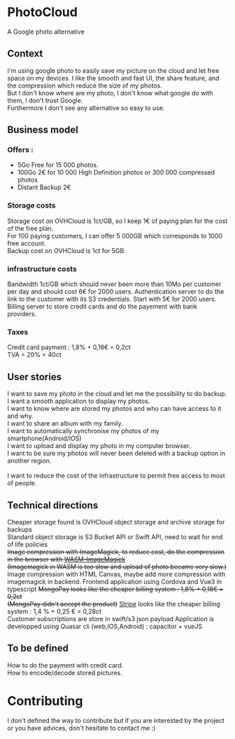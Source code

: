 # PhotoCloud
A Google photo alternative

## Context
I'm using google photo to easily save my picture on the cloud and let free space on my devices. I like the smooth and fast UI, the share feature, and the compression which reduce the size of my photos.\
But I don't know where are my photo, I don't know what google do with them, I don't trust Google.\
Furthermore I don't see any alternative so easy to use.

## Business model
### Offers :
* 5Go Free for 15 000 photos.
* 100Go 2€ for 10 000 High Definition photos or 300 000 compressed photos
* Distant Backup 2€

### Storage costs
Storage cost on OVHCloud is 1ct/GB, so I keep 1€ of paying plan for the cost of the free plan.\
For 100 paying customers, I can offer 5 000GB which corresponds to 1000 free account.\
Backup cost on OVHCloud is 1ct for 5GB.

### infrastructure costs 
Bandwidth 1ct/GB which should never been more than 10Mo per customer per day and should cost 6€ for 2000 users.
Authentication server to do the link to the customer with its S3 credentials. Start with 5€ for 2000 users.
Billing server to store credit cards and do the payement with bank providers.

### Taxes
Credit card payment : 1,8% + 0,18€ = 0,2ct \
TVA = 20% = 40ct  

## User stories
I want to save my photo in the cloud and let me the possibility to do backup.\
I want a smooth application to display my photos.\
I want to know where are stored my photos and who can have access to it and why.\
I want to share an album with my family.\
I want to automatically synchronise my photos of my smartphone(Android/IOS)\
I want to upload and display my photo in my computer browser.\
I want to be sure my photos will never been deleted with a backup option in another region.\
\
I want to reduce the cost of the infrastructure to permit free access to most of people.


## Technical directions
Cheaper storage found is OVHCloud object storage and archive storage for backups\
Standard object storage is S3 Bucket API or Swift API, need to wait for end of life policies\
~~Image compression with ImageMagick, to reduce cost, do the compression in the browser with [WASM-ImageMagick](https://github.com/KnicKnic/WASM-ImageMagick)~~\
~~(Imagemagick in WASM is too slow and upload of photo became very slow.)~~\
Image compression with HTML Canvas, maybe add more compression with imagemagick in backend.
Frontend application using Cordova and Vue3 in typescript
~~MongoPay looks like the cheaper billing system : 1,8% + 0,18€ = 0,2ct~~\
~~(MongoPay didn't accept the product)~~
[Stripe](https://stripe.com/fr/pricing) looks like the cheaper billing system : 1,4 % + 0,25 € = 0,28ct\
Customer subscriptions are store in swift/s3 json payload
Application is developped using Quasar cli (web,IOS,Android) : capacitor + vueJS

## To be defined
How to do the payment with credit card.\
How to encode/decode stored pictures.

# Contributing
I don't defined the way to contribute but if you are interested by the project or you have advices, don't hesitate to contact me :) 
